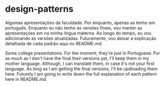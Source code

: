 # design-patterns
 Algumas apresentações da faculdade. Por enquanto, apenas as tenho em português.
 Enquanto eu não tenho as versões finais, vou manter as apresentações em na minha língua materna.
 Ao longo do tempo, eu vou adicionando as versões atualizadas.
 Futuramente, vou deixar a explicação detalhada de cada padrão aqui no README.md.
 
 Some college presentations. For the moment, they're just in Portuguese.
 For as much as I don't have the final their versions yet, I'll keep them in my mother language. Although, I can translate them, in case it's not your first language.
 As long as I am getting the final versions, I'll be updloading them here.
 Futurely I am going to write down the full explanation of each pattern here in README.md.
